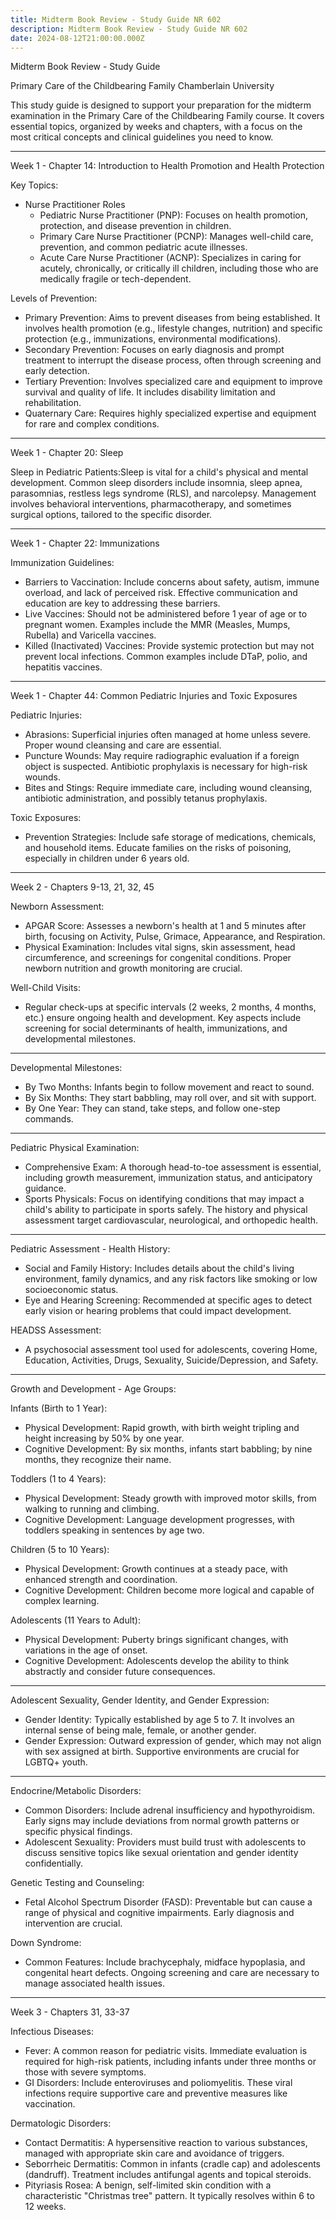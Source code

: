```yaml
---
title: Midterm Book Review - Study Guide NR 602
description: Midterm Book Review - Study Guide NR 602
date: 2024-08-12T21:00:00.000Z
---
```


Midterm Book Review - Study Guide

Primary Care of the Childbearing Family
Chamberlain University

This study guide is designed to support your preparation for the midterm examination in the Primary Care of the Childbearing Family course. It covers essential topics, organized by weeks and chapters, with a focus on the most critical concepts and clinical guidelines you need to know.

***

Week 1 - Chapter 14: Introduction to Health Promotion and Health Protection

Key Topics:

* Nurse Practitioner Roles
  * Pediatric Nurse Practitioner (PNP): Focuses on health promotion, protection, and disease prevention in children.
  * Primary Care Nurse Practitioner (PCNP): Manages well-child care, prevention, and common pediatric acute illnesses.
  * Acute Care Nurse Practitioner (ACNP): Specializes in caring for acutely, chronically, or critically ill children, including those who are medically fragile or tech-dependent.

Levels of Prevention:

* Primary Prevention: Aims to prevent diseases from being established. It involves health promotion (e.g., lifestyle changes, nutrition) and specific protection (e.g., immunizations, environmental modifications).
* Secondary Prevention: Focuses on early diagnosis and prompt treatment to interrupt the disease process, often through screening and early detection.
* Tertiary Prevention: Involves specialized care and equipment to improve survival and quality of life. It includes disability limitation and rehabilitation.
* Quaternary Care: Requires highly specialized expertise and equipment for rare and complex conditions.

***

Week 1 - Chapter 20: Sleep

Sleep in Pediatric Patients:Sleep is vital for a child's physical and mental development. Common sleep disorders include insomnia, sleep apnea, parasomnias, restless legs syndrome (RLS), and narcolepsy. Management involves behavioral interventions, pharmacotherapy, and sometimes surgical options, tailored to the specific disorder.

***

Week 1 - Chapter 22: Immunizations

Immunization Guidelines:

* Barriers to Vaccination: Include concerns about safety, autism, immune overload, and lack of perceived risk. Effective communication and education are key to addressing these barriers.
* Live Vaccines: Should not be administered before 1 year of age or to pregnant women. Examples include the MMR (Measles, Mumps, Rubella) and Varicella vaccines.
* Killed (Inactivated) Vaccines: Provide systemic protection but may not prevent local infections. Common examples include DTaP, polio, and hepatitis vaccines.

***

Week 1 - Chapter 44: Common Pediatric Injuries and Toxic Exposures

Pediatric Injuries:

* Abrasions: Superficial injuries often managed at home unless severe. Proper wound cleansing and care are essential.
* Puncture Wounds: May require radiographic evaluation if a foreign object is suspected. Antibiotic prophylaxis is necessary for high-risk wounds.
* Bites and Stings: Require immediate care, including wound cleansing, antibiotic administration, and possibly tetanus prophylaxis.

Toxic Exposures:

* Prevention Strategies: Include safe storage of medications, chemicals, and household items. Educate families on the risks of poisoning, especially in children under 6 years old.

***

Week 2 - Chapters 9-13, 21, 32, 45

Newborn Assessment:

* APGAR Score: Assesses a newborn's health at 1 and 5 minutes after birth, focusing on Activity, Pulse, Grimace, Appearance, and Respiration.
* Physical Examination: Includes vital signs, skin assessment, head circumference, and screenings for congenital conditions. Proper newborn nutrition and growth monitoring are crucial.

Well-Child Visits:

* Regular check-ups at specific intervals (2 weeks, 2 months, 4 months, etc.) ensure ongoing health and development. Key aspects include screening for social determinants of health, immunizations, and developmental milestones.

***

Developmental Milestones:

* By Two Months: Infants begin to follow movement and react to sound.
* By Six Months: They start babbling, may roll over, and sit with support.
* By One Year: They can stand, take steps, and follow one-step commands.

***

Pediatric Physical Examination:

* Comprehensive Exam: A thorough head-to-toe assessment is essential, including growth measurement, immunization status, and anticipatory guidance.
* Sports Physicals: Focus on identifying conditions that may impact a child's ability to participate in sports safely. The history and physical assessment target cardiovascular, neurological, and orthopedic health.

***

Pediatric Assessment - Health History:

* Social and Family History: Includes details about the child's living environment, family dynamics, and any risk factors like smoking or low socioeconomic status.
* Eye and Hearing Screening: Recommended at specific ages to detect early vision or hearing problems that could impact development.

HEADSS Assessment:

* A psychosocial assessment tool used for adolescents, covering Home, Education, Activities, Drugs, Sexuality, Suicide/Depression, and Safety.

***

Growth and Development - Age Groups:

Infants (Birth to 1 Year):

* Physical Development: Rapid growth, with birth weight tripling and height increasing by 50% by one year.
* Cognitive Development: By six months, infants start babbling; by nine months, they recognize their name.

Toddlers (1 to 4 Years):

* Physical Development: Steady growth with improved motor skills, from walking to running and climbing.
* Cognitive Development: Language development progresses, with toddlers speaking in sentences by age two.

Children (5 to 10 Years):

* Physical Development: Growth continues at a steady pace, with enhanced strength and coordination.
* Cognitive Development: Children become more logical and capable of complex learning.

Adolescents (11 Years to Adult):

* Physical Development: Puberty brings significant changes, with variations in the age of onset.
* Cognitive Development: Adolescents develop the ability to think abstractly and consider future consequences.

***

Adolescent Sexuality, Gender Identity, and Gender Expression:

* Gender Identity: Typically established by age 5 to 7. It involves an internal sense of being male, female, or another gender.
* Gender Expression: Outward expression of gender, which may not align with sex assigned at birth. Supportive environments are crucial for LGBTQ+ youth.

***

Endocrine/Metabolic Disorders:

* Common Disorders: Include adrenal insufficiency and hypothyroidism. Early signs may include deviations from normal growth patterns or specific physical findings.
* Adolescent Sexuality: Providers must build trust with adolescents to discuss sensitive topics like sexual orientation and gender identity confidentially.

Genetic Testing and Counseling:

* Fetal Alcohol Spectrum Disorder (FASD): Preventable but can cause a range of physical and cognitive impairments. Early diagnosis and intervention are crucial.

Down Syndrome:

* Common Features: Include brachycephaly, midface hypoplasia, and congenital heart defects. Ongoing screening and care are necessary to manage associated health issues.

***

Week 3 - Chapters 31, 33-37

Infectious Diseases:

* Fever: A common reason for pediatric visits. Immediate evaluation is required for high-risk patients, including infants under three months or those with severe symptoms.
* GI Disorders: Include enteroviruses and poliomyelitis. These viral infections require supportive care and preventive measures like vaccination.

Dermatologic Disorders:

* Contact Dermatitis: A hypersensitive reaction to various substances, managed with appropriate skin care and avoidance of triggers.
* Seborrheic Dermatitis: Common in infants (cradle cap) and adolescents (dandruff). Treatment includes antifungal agents and topical steroids.
* Pityriasis Rosea: A benign, self-limited skin condition with a characteristic "Christmas tree" pattern. It typically resolves within 6 to 12 weeks.
